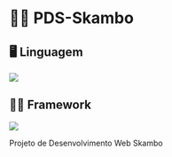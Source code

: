 # :technologist: PDS-Skambo

## :desktop_computer: Linguagem
<img src="https://img.shields.io/badge/Python-FFD43B?style=for-the-badge&logo=python&logoColor=blue"/>

## 👩‍💻 Framework
<img src="https://img.shields.io/badge/Django-092E20?style=for-the-badge&logo=django&logoColor=green"/>

Projeto de Desenvolvimento Web Skambo
